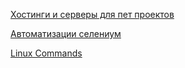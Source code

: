 [Хостинги и серверы для пет проектов](Хостинги%20и%20серверы%20для%20пет%20проектов.md)

[Автоматизации селениум](https://github.com/EnckyOff/Bled_Wiki/blob/main/%D0%9E%D0%B1%D1%89%D0%B5%D0%B5/%D0%90%D0%B2%D1%82%D0%BE%D0%BC%D0%B0%D1%82%D0%B8%D0%B7%D0%B0%D1%86%D0%B8%D0%B8%20%D1%81%D0%B5%D0%BB%D0%B5%D0%BD%D0%B8%D1%83%D0%BC)

[Linux Commands](https://github.com/EnckyOff/Bled_Wiki/blob/main/%D0%9E%D0%B1%D1%89%D0%B5%D0%B5/Linux%20Commands)

